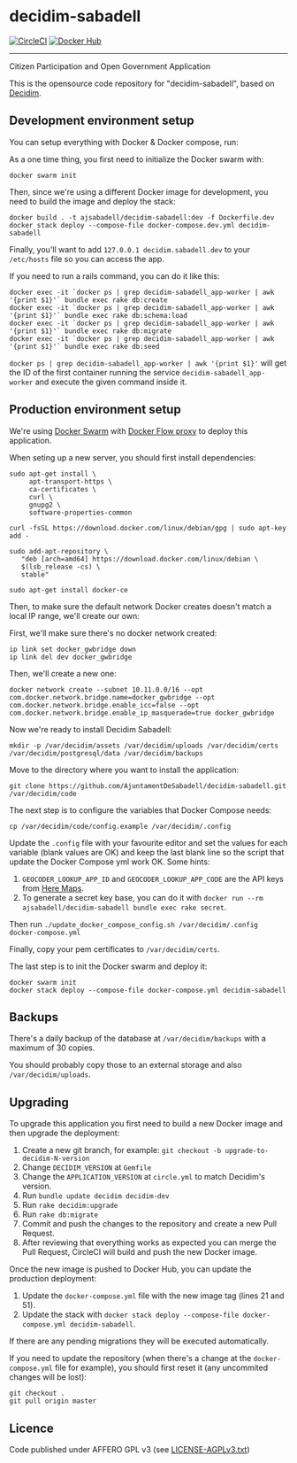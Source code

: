 # decidim-sabadell

[![CircleCI](https://circleci.com/gh/AjuntamentDeSabadell/decidim-sabadell.svg?style=svg)](https://circleci.com/gh/AjuntamentDeSabadell/decidim-sabadell)
[![Docker Hub](https://img.shields.io/docker/build/ajsabadell/decidim-sabadell.svg)](https://hub.docker.com/r/ajsabadell/decidim-sabadell)

---

Citizen Participation and Open Government Application

This is the opensource code repository for "decidim-sabadell", based on [Decidim](https://github.com/decidim/decidim).

## Development environment setup

You can setup everything with Docker & Docker compose, run:

As a one time thing, you first need to initialize the Docker swarm with:

```
docker swarm init
```

Then, since we're using a different Docker image for development, you need to build the image and deploy the stack:

```
docker build . -t ajsabadell/decidim-sabadell:dev -f Dockerfile.dev
docker stack deploy --compose-file docker-compose.dev.yml decidim-sabadell
```

Finally, you'll want to add `127.0.0.1 decidim.sabadell.dev` to your `/etc/hosts` file so you can access the app.

If you need to run a rails command, you can do it like this:

```
docker exec -it `docker ps | grep decidim-sabadell_app-worker | awk '{print $1}'` bundle exec rake db:create
docker exec -it `docker ps | grep decidim-sabadell_app-worker | awk '{print $1}'` bundle exec rake db:schema:load
docker exec -it `docker ps | grep decidim-sabadell_app-worker | awk '{print $1}'` bundle exec rake db:migrate
docker exec -it `docker ps | grep decidim-sabadell_app-worker | awk '{print $1}'` bundle exec rake db:seed
```

`docker ps | grep decidim-sabadell_app-worker | awk '{print $1}'` will get the ID of the first container 
running the service `decidim-sabadell_app-worker` and execute the given command inside it.


## Production environment setup

We're using [Docker Swarm](https://docs.docker.com/engine/swarm/) with [Docker Flow proxy](https://proxy.dockerflow.com) to deploy this application.

When seting up a new server, you should first install dependencies:

```
sudo apt-get install \
     apt-transport-https \
     ca-certificates \
     curl \
     gnupg2 \
     software-properties-common

curl -fsSL https://download.docker.com/linux/debian/gpg | sudo apt-key add -

sudo add-apt-repository \
   "deb [arch=amd64] https://download.docker.com/linux/debian \
   $(lsb_release -cs) \
   stable"

sudo apt-get install docker-ce
```

Then, to make sure the default network Docker creates doesn't match a local IP range, we'll create our own:

First, we'll make sure there's no docker network created:

```
ip link set docker_gwbridge down
ip link del dev docker_gwbridge
```

Then, we'll create a new one:

```
docker network create --subnet 10.11.0.0/16 --opt com.docker.network.bridge.name=docker_gwbridge --opt com.docker.network.bridge.enable_icc=false --opt com.docker.network.bridge.enable_ip_masquerade=true docker_gwbridge
```

Now we're ready to install Decidim Sabadell:

```
mkdir -p /var/decidim/assets /var/decidim/uploads /var/decidim/certs /var/decidim/postgresql/data /var/decidim/backups
```

Move to the directory where you want to install the application:

```
git clone https://github.com/AjuntamentDeSabadell/decidim-sabadell.git /var/decidim/code
```

The next step is to configure the variables that Docker Compose needs:

```
cp /var/decidim/code/config.example /var/decidim/.config
```

Update the `.config` file with your favourite editor and set the values for each variable (blank values are OK)
and keep the last blank line so the script that update the Docker Compose yml work OK. Some hints:

1. `GEOCODER_LOOKUP_APP_ID` and `GEOCODER_LOOKUP_APP_CODE` are the API keys from [Here Maps](https://developer.here.com).
1. To generate a secret key base, you can do it with `docker run --rm ajsabadell/decidim-sabadell bundle exec rake secret`.

Then run `./update_docker_compose_config.sh /var/decidim/.config docker-compose.yml`

Finally, copy your pem certificates to `/var/decidim/certs`.

The last step is to init the Docker swarm and deploy it:

```
docker swarm init
docker stack deploy --compose-file docker-compose.yml decidim-sabadell
```

## Backups

There's a daily backup of the database at `/var/decidim/backups` with a maximum of 30 copies.

You should probably copy those to an external storage and also `/var/decidim/uploads`.

## Upgrading 

To upgrade this application you first need to build a new Docker image and then upgrade the deployment:

1. Create a new git branch, for example: `git checkout -b upgrade-to-decidim-N-version`
1. Change `DECIDIM_VERSION` at `Gemfile`
1. Change the `APPLICATION_VERSION` at `circle.yml` to match Decidim's version.
1. Run `bundle update decidim decidim-dev` 
1. Run `rake decidim:upgrade`
1. Run `rake db:migrate`
1. Commit and push the changes to the repository and create a new Pull Request.
1. After reviewing that everything works as expected you can merge the Pull Request, CircleCI will build and push the new Docker image.

Once the new image is pushed to Docker Hub, you can update the production deployment:

1. Update the `docker-compose.yml` file with the new image tag (lines 21 and 51).
1. Update the stack with `docker stack deploy --compose-file docker-compose.yml decidim-sabadell`.

If there are any pending migrations they will be executed automatically.

If you need to update the repository (when there's a change at the `docker-compose.yml` file for example),
you should first reset it (any uncommited changes will be lost):

```
git checkout .
git pull origin master
```

## Licence

Code published under AFFERO GPL v3 (see [LICENSE-AGPLv3.txt](LICENSE-AGPLv3.txt))
